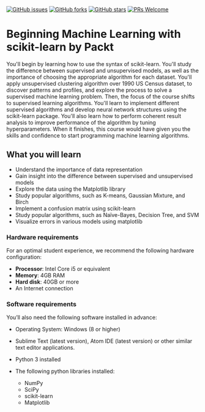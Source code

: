 [![GitHub issues](https://img.shields.io/github/issues/TrainingByPackt/Machine-Learning-Fundamentals.svg)](https://github.com/TrainingByPackt/Beginning-Machine-Learning-with-scikit-learn/issues)
[![GitHub forks](https://img.shields.io/github/forks/TrainingByPackt/Machine-Learning-Fundamentals.svg)](https://github.com/TrainingByPackt/Beginning-Machine-Learning-with-scikit-learn/network)
[![GitHub stars](https://img.shields.io/github/stars/TrainingByPackt/Machine-Learning-Fundamentals.svg)](https://github.com/TrainingByPackt/Machine-Learning-Fundamentals/stargazers)
[![PRs Welcome](https://img.shields.io/badge/PRs-welcome-brightgreen.svg)](https://github.com/TrainingByPackt/Machine-Learning-Fundamentals/pulls)



# Beginning Machine Learning with scikit-learn by Packt
You'll begin by learning how to use the syntax of scikit-learn. You'll study the difference between supervised and unsupervised models, as well as the importance of choosing the appropriate algorithm for each dataset. You'll apply unsupervised clustering algorithm over 1990 US Census dataset, to discover patterns and profiles, and explore the process to solve a supervised machine learning problem. Then, the focus of the course shifts to supervised learning algorithms. 
You'll learn to implement different supervised algorithms and develop neural network structures using the scikit-learn package. You'll also learn how to perform coherent result analysis to improve performance of the algorithm by tuning hyperparameters. When it finishes, this course would have given you the skills and confidence to start programming machine learning algorithms.


## What you will learn
* Understand the importance of data representation
* Gain insight into the difference between supervised and unsupervised models 
* Explore the data using the Matplotlib library
* Study popular algorithms, such as K-means, Gaussian Mixture, and Birch
* Implement a confusion matrix using scikit-learn
* Study popular algorithms, such as Naïve-Bayes, Decision Tree, and SVM
* Visualize errors in various models using matplotlib



### Hardware requirements
For an optimal student experience, we recommend the following hardware configuration:
* **Processor**: Intel Core i5 or equivalent
* **Memory**: 4GB RAM
* **Hard disk**: 40GB or more
* An Internet connection



### Software requirements
You’ll also need the following software installed in advance:
* Operating System: Windows (8 or higher)
* Sublime Text (latest version), Atom IDE (latest version) or other similar text editor applications.
* Python 3 installed

* The following python libraries installed:
  * NumPy
  * SciPy
  * scikit-learn
  * Matplotlib






